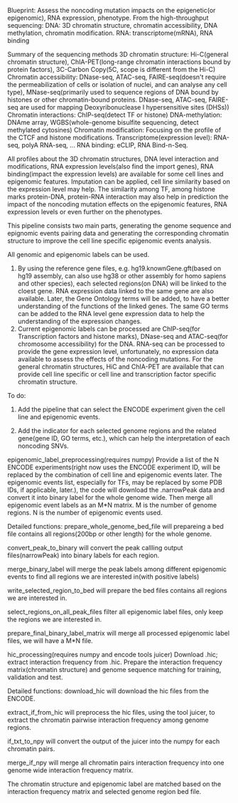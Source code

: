 Blueprint:
Assess the noncoding mutation impacts on the epigenetic(or epigenomic), RNA expression, phenotype.
 From the high-throughput sequencing: 
  DNA: 3D chromatin structure, chromatin accessibility, DNA methylation, chromatin modification.
  RNA: transcriptome(mRNA), RNA binding

Summary of the sequencing methods
3D chromatin structure: Hi-C(general chromatin structure), ChIA-PET(long-range chromatin interactions bound by protein factors), 3C-Carbon Copy(5C, scope is different from the Hi-C)
Chromatin accessibility: DNase-seq, ATAC-seq, FAIRE-seq(doesn't require the permeabilization of cells or isolation of nuclei, and can analyse any cell type), MNase-seq(primarily used to sequence regions of DNA bound by histones or other chromatin-bound proteins. DNase-seq, ATAC-seq, FAIRE-seq are used for mapping Deoxyribonuclease I hypersensitive sites (DHSs))
Chromatin interactions: ChIP-seq(detect TF or histone)
DNA-methylation: DNAme array, WGBS(whole-genome bisulfite sequencing, detect methylated cytosines)
Chromatin modification: Focusing on the profile of the CTCF and histone modifications.
Transcriptome(expression level): RNA-seq, polyA RNA-seq, ...
RNA binding: eCLIP, RNA Bind-n-Seq.

All profiles about the 3D chromatin structures, DNA level interaction and modifications, RNA expression levels(also find the import genes), RNA binding(impact the expression levels) are available for some cell lines and epigenomic features. Imputation can be applied, cell line similarity based on the expression level may help. The similarity among TF, among histone marks protein-DNA, protein-RNA interaction may also help in prediction the impact of the noncoding mutation effects on the epigenomic features, RNA expression levels or even further on the phenotypes.



This pipeline consists two main parts, generating the genome sequence and epignomic events pairing data and generating the corresponding chromatin structure to improve the cell line specific epigenomic events analysis.

All genomic and epigenomic labels can be used.
1. By using the reference gene files, e.g. hg19.knownGene.gft(based on hg19 assembly, can also use hg38 or other assembly for homo sapiens and other species), each selected regions(on DNA) will be linked to the cloest gene. RNA expression data linked to the same gene are also available. Later, the Gene Ontology terms will be added, to have a better understanding of the functions of the linked genes. The same GO terms can be added to the RNA level gene expression data to help the understanding of the expression changes.
2. Current epigenomic labels can be processed are ChIP-seq(for Transcription factors and histone marks), DNase-seq and ATAC-seq(for chromosome accessibility) for the DNA. RNA-seq can be processed to provide the gene expression level, unfortunately, no expression data available to assess the effects of the noncoding mutations. For the general chromatin structures, HiC and ChIA-PET are available that can provide cell line specific or cell line and transcription factor specific chromatin structure.

To do: 
1. Add the pipeline that can select the ENCODE experiment given the cell line and epigenomic events.

2. Add the indicator for each selected genome regions and the related gene(gene ID, GO terms, etc.), which can help the interpretation of each noncoding SNVs.

epigenomic_label_preprocessing(requires numpy)
Provide a list of the N ENCODE experiments(right now uses the ENCODE experiment ID, will be replaced by the combination of cell line and epigenomic events later. The epigenomic events list, especially for TFs, may be replaced by some PDB IDs, if applicable, later.), the code will download the .narrowPeak data and convert it into binary label for the whole genome wide. Then merge all epigenomic event labels as an M*N matrix. M is the number of genome regions. N is the number of epigenomic events used.

Detailed functions:
prepare_whole_genome_bed_file will prepareing a bed file contains all regions(200bp or other length) for the whole genome.

convert_peak_to_binary will convert the peak callling output files(narrowPeak) into binary labels for each region.

merge_binary_label will merge the peak labels among different epigenomic events to find all regions we are interested in(with positive labels)

write_selected_region_to_bed will prepare the bed files contains all regions we are interested in.

select_regions_on_all_peak_files filter all epigenomic label files, only keep the regions we are interested in.

prepare_final_binary_label_matrix will merge all processed epigenomic label files, we will have a M*N file.

hic_processing(requires numpy and encode tools juicer)
Download .hic; extract interaction frequency from .hic. Prepare the interaction frequency matrix(chromatin structure) and genome sequence matching for training, validation and test.

Detailed functions:
download_hic will download the hic files from the ENCODE.

extract_if_from_hic will preprocess the hic files, using the tool juicer, to extract the chromatin pairwise interaction frequency among genome regions.

if_txt_to_npy will convert the output of the juicer into the numpy for each chromatin pairs.

merge_if_npy will merge all chromatin pairs interaction frequency into one genome wide interaction frequency matrix.

The chromatin structure and epigenomic label are matched based on the interaction frequency matrix and selected genome region bed file.
